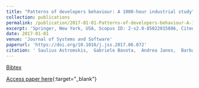 ```yaml
---
title: "Patterns of developers behaviour: A 1000-hour industrial study"
collection: publications
permalink: /publication/2017-01-01-Patterns-of-developers-behaviour-A-1000-hour-industrial-study
excerpt: 'Springer, New York, USA, Scopus ID: 2-s2.0-85022015886, Cited by: 3'
date: 2017-01-01
venue: 'Journal of Systems and Software'
paperurl: 'https://doi.org/10.1016/j.jss.2017.06.072'
citation: ' Saulius Astromskis,  Gabriele Bavota,  Andrea Janes,  Barbara Russo,  Massimiliano Di Penta, &quot;Patterns of developers behaviour: A 1000-hour industrial study.&quot; Journal of Systems and Software, 2017.'
---
```

[Bibtex](https://dblp.org/rec/bib/journals/jss/AstromskisBJRP17)

[Access paper here](https://doi.org/10.1016/j.jss.2017.06.072){:target="_blank"}
